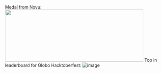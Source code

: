 Medal from Novu:
<a href="https://novu.co/contributors/Abubakrce19/"><img src="https://contributors.novu.co/profiles/Abubakrce19-small.jpg" height="170" width="450" alt="" /></a>
Top in leaderboard for Globo Hacktoberfest:
![image](https://user-images.githubusercontent.com/104122959/213917662-6900bea7-81a2-4e84-9259-8efdd4e9f307.png)
